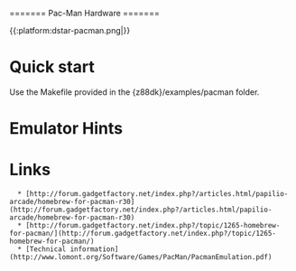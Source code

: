 ======= Pac-Man Hardware =======

{{:platform:dstar-pacman.png|}}


# Quick start

Use the Makefile provided in the {z88dk}/examples/pacman folder.


# Emulator Hints

# Links

      * [http://forum.gadgetfactory.net/index.php?/articles.html/papilio-arcade/homebrew-for-pacman-r30](http://forum.gadgetfactory.net/index.php?/articles.html/papilio-arcade/homebrew-for-pacman-r30)
      * [http://forum.gadgetfactory.net/index.php?/topic/1265-homebrew-for-pacman/](http://forum.gadgetfactory.net/index.php?/topic/1265-homebrew-for-pacman/)
      * [Technical information](http://www.lomont.org/Software/Games/PacMan/PacmanEmulation.pdf)

